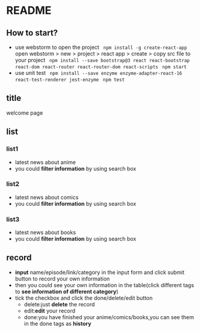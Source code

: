 # README
## How to start?
* use webstorm to open the project
``` npm install -g create-react-app```
open webstorm > new > project > react app > create > copy src file to your project
``` npm install --save bootstrap@3 react react-bootstrap react-dom react-router react-router-dom react-scripts```
``` npm start```
* use unit test
``` npm install --save enzyme enzyme-adapter-react-16 react-test-renderer jest-enzyme```
``` npm test```
## title
welcome page
## list
### list1
* latest news about anime
* you could **filter information** by using search box
### list2
* latest news about comics
* you could **filter information** by using search box
### list3
* latest news about books
* you could **filter information** by using search box
## record
* **input** name/episode/link/category in the input form and click submit button to record your own information
* then you could see your own information in the table(click different tags to **see information of different category**)
* tick the checkbox and click the done/delete/edit button
    * delete:just **delete** the record
    * edit:**edit** your record
    * done:you have finished your anime/comics/books,you can see them in the done tags as **history**
